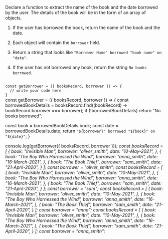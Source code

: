 Declare a function to extract the name of the book and the date borrowed by the user. The details of the book will be in the form of an array of objects.

1. If the user has borrowed the book,
return the name of the book
and
the date.

2. Each object will contain
the `borrower` field.

3. Return a string
that looks like
`"Borrower Name" borrowed "book name" on "date"`.

4. If the user has not borrowed any book,
return the string `No books borrowed`.

<codeblock language="javascript" type="exercise" testMode="multipleInput">
<code>
const getBorrower = ({ booksRecord, borrower }) => {
  // write your code here
}
</code>

<solution>
const getBorrower = ({ booksRecord, borrower }) => {
  const borrowedBookDetails = booksRecord.find((bookRecord) => bookRecord.borrower === borrower);
  if (!borrowedBookDetails)
    return "No books borrowed";

  const book = borrowedBookDetails.book;
  const date = borrowedBookDetails.date;
  return `"${borrower}" borrowed "${book}" on "${date}"`;
}
</solution>

<testcases>
<caller>
console.log(getBorrower({ booksRecord, borrower }));
</caller>
<testcase>
<i>
const booksRecord = [
    {
      book: "Invisible Man",
      borrower: "oliver_smith",
      date: "10-May-2021",
    },
    {
      book: "The Boy Who Harnessed the Wind",
      borrower: "anna_smith",
      date: "16-March-2021",
    },
    {
      book: "The Book Thief",
      borrower: "sam_smith",
      date: "21-April-2020",
    }
  ];
const borrower = "oliver_smith";
</i>
</testcase>
<testcase>
<i>
const booksRecord = [
    {
      book: "Invisible Man",
      borrower: "oliver_smith",
      date: "10-May-2021",
    },
    {
      book: "The Boy Who Harnessed the Wind",
      borrower: "anna_smith",
      date: "16-March-2021",
    },
    {
      book: "The Book Thief",
      borrower: "sam_smith",
      date: "21-April-2020",
    }
  ];
const borrower = "sam";
</i>
</testcase>
<testcase>
<i>
const booksRecord = [
    {
      book: "Invisible Man",
      borrower: "oliver_smith",
      date: "10-May-2021",
    },
    {
      book: "The Boy Who Harnessed the Wind",
      borrower: "anna_smith",
      date: "16-March-2021",
    },
    {
      book: "The Book Thief",
      borrower: "sam_smith",
      date: "21-April-2020",
    }
  ];
const borrower = "anna";
</i>
</testcase>
<testcase>
<i>
const booksRecord = [
    {
      book: "Invisible Man",
      borrower: "oliver_smith",
      date: "10-May-2021",
    },
    {
      book: "The Boy Who Harnessed the Wind",
      borrower: "anna_smith",
      date: "16-March-2021",
    },
    {
      book: "The Book Thief",
      borrower: "sam_smith",
      date: "21-April-2020",
    }
  ];
const borrower = "anna_smith";
</i>
</testcase>
</testcases>
</codeblock>